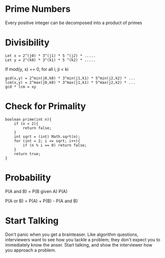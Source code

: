 # Prime Numbers

Every positive integer can be decomposed into a product of primes

# Divisibility

    Let x = 2^(j0) * 3^(j1) * 5 ^(j2) * .....
    Let y = 2^(k0) * 3^(k1) * 5 ^(k2) * .....

If mod(y, x) == 0, for all i, ji < ki

    gcd(x,y) = 2^min(j0,k0) * 3^min(j1,k1) * 5^min(j2,k2) * ...
    lcm(x,y) = 2^max(j0,k0) * 3^max(j1,k1) * 5^max(j2,k2) * ...
    gcd * lcm = xy

# Check for Primality

	boolean prime(int n){
		if (n < 2){
			return false;
		}
		int sqrt = (int) Math.sqrt(n);
		for (int = 2; i <= sqrt; i++){
			if (n % i == 0) return false;
		}
		return true;
	}

# Probability

P(A and B) = P(B given A) P(A)

P(A or B) = P(A) + P(B) - P(A and B)

# Start Talking

Don't panic when you get a brainteaser. Like algorithm questions, interviewers want to see how you tackle a problem; they don't expect you to immediately know the anser. Start talking, and show the interviewer how you approach a problem.